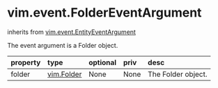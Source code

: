 vim.event.FolderEventArgument
=============================
inherits from [vim.event.EntityEventArgument](docs/vim.event.EntityEventArgument.md)


The event argument is a Folder object.

| property | type | optional | priv | desc |
|:---------|:-----|:---------|:-----|:-----|
| folder | [vim.Folder](vim.Folder.md "vim.Folder") | None | None | The Folder object. |


